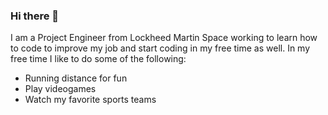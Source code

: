 ### Hi there 👋

I am a Project Engineer from Lockheed Martin Space working to learn how to code to improve my job and start coding in my free time as well.
In my free time I like to do some of the following:
<ul>
<li>Running distance for fun</li>
<li>Play videogames</li>
<li>Watch my favorite sports teams</li>
</ul>
    
